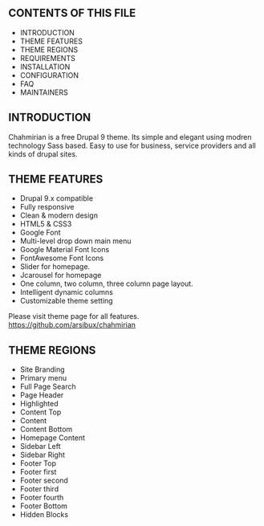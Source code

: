 
CONTENTS OF THIS FILE
---------------------

 * INTRODUCTION
 * THEME FEATURES
 * THEME REGIONS
 * REQUIREMENTS
 * INSTALLATION
 * CONFIGURATION
 * FAQ
 * MAINTAINERS
 
INTRODUCTION
------------

 Chahmirian is a free Drupal 9 theme. Its simple and elegant using modren technology Sass based. Easy to use for business, service providers and all kinds of drupal sites.

THEME FEATURES
--------------

* Drupal 9.x compatible
* Fully responsive
* Clean & modern design
* HTML5 & CSS3
* Google Font
* Multi-level drop down main menu
* Google Material Font Icons
* FontAwesome Font Icons
* Slider for homepage.
* Jcarousel for homepage
* One column, two column, three column page layout.
* Intelligent dynamic columns
* Customizable theme setting

Please visit theme page for all features.
https://github.com/arsibux/chahmirian

THEME REGIONS
-------------
* Site Branding
* Primary menu
* Full Page Search
* Page Header
* Highlighted
* Content Top
* Content
* Content Bottom
* Homepage Content
* Sidebar Left
* Sidebar Right
* Footer Top
* Footer first
* Footer second
* Footer third
* Footer fourth
* Footer Bottom
* Hidden Blocks